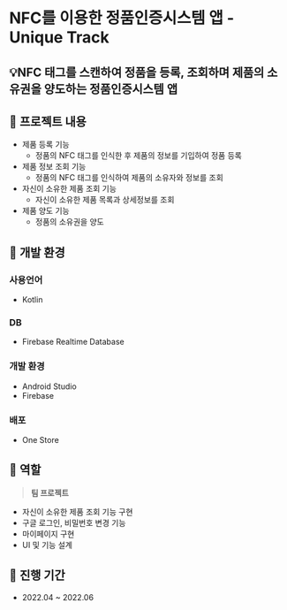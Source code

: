 # NFC를 이용한 정품인증시스템 앱 - Unique Track

## 💡NFC 태그를 스캔하여 정품을 등록, 조회하며 제품의 소유권을 양도하는 정품인증시스템 앱

## 📀 프로젝트 내용

- 제품 등록 기능
    - 정품의 NFC 태그를 인식한 후 제품의 정보를 기입하여 정품 등록
- 제품 정보 조회 기능
    - 정품의 NFC 태그를 인식하여 제품의 소유자와 정보를 조회
- 자신이 소유한 제품 조회 기능
    - 자신이 소유한 제품 목록과 상세정보를 조회
- 제품 양도 기능
    - 정품의 소유권을 양도

## 📀 개발 환경

### 사용언어

- Kotlin

### DB

- Firebase Realtime Database

### 개발 환경

- Android Studio
- Firebase

### 배포

- One Store

## 📀 역할

> **팀 프로젝트**
> 
- 자신이 소유한 제품 조회 기능 구현
- 구글 로그인, 비밀번호 변경 기능
- 마이페이지 구현
- UI 및 기능 설계

## 📀 진행 기간

- 2022.04 ~ 2022.06
